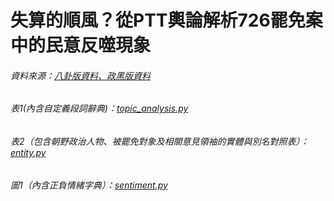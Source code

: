 # 失算的順風？從PTT輿論解析726罷免案中的民意反噬現象


###### 資料來源：[八卦版資料、政黑版資料](https://drive.google.com/drive/folders/1NG00mEEn8fCqJxzYULeKL7b-4CoMBY0_?usp=sharing)
###### 表1(內含自定義段詞辭典)：[topic_analysis.py](https://github.com/wisdomnet/726/blob/main/topic_analysis.py)
###### 表2（包含朝野政治人物、被罷免對象及相關意見領袖的實體與別名對照表）：[entity.py](https://github.com/wisdomnet/726/blob/main/entity.py)
###### 圖1（內含正負情緒字典）：[sentiment.py](https://github.com/wisdomnet/726/blob/main/sentiment.py)

